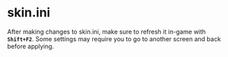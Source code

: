 # skin.ini

After making changes to skin.ini, make sure to refresh it in-game with **`Shift+F2`**. Some settings may require you to go to another screen and back before applying.
